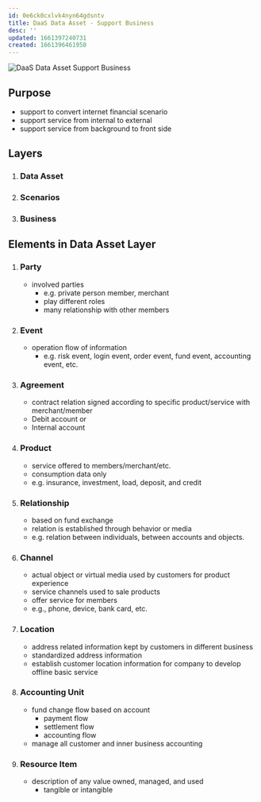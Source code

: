 ```yaml
---
id: 0e6ck0cxlvk4nyn64gdsntv
title: DaaS Data Asset - Support Business
desc: ''
updated: 1661397240731
created: 1661396461950
---
```

![DaaS Data Asset Support Business](/assets/images/2022-08-25-11-01-20.png)
## Purpose
- support to convert internet financial scenario
- support service from internal to external
- support service from background to front side

## Layers
1. ### Data Asset
2. ### Scenarios
3. ### Business

## Elements in Data Asset Layer
1. ### Party
    - involved parties
        - e.g. private person member, merchant
        - play different roles
        - many relationship with other members
2. ### Event
    - operation flow of information
        - e.g. risk event, login event, order event, fund event, accounting event, etc.
3. ### Agreement
    - contract relation signed according to specific product/service with merchant/member
    - Debit account or
    - Internal account
4. ### Product
    - service offered to members/merchant/etc.
    - consumption data only
    - e.g. insurance, investment, load, deposit, and credit
5. ### Relationship
    - based on fund exchange
    - relation is established through behavior or media
    - e.g. relation between individuals, between accounts and objects.
6. ### Channel
    - actual object or virtual media used by customers for product experience
    - service channels used to sale products
    - offer service for members
    - e.g., phone, device, bank card, etc.
7. ### Location
    - address related information kept by customers in different business
    - standardized address information
    - establish customer location information for company to develop offline basic service
8. ### Accounting Unit
    - fund change flow based on account 
        - payment flow
        - settlement flow
        - accounting flow
    - manage all customer and inner business accounting
9. ### Resource Item
    - description of any value owned, managed, and used
        - tangible or intangible
